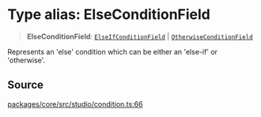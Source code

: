 # Type alias: ElseConditionField

> **ElseConditionField**: [`ElseIfConditionField`](ElseIfConditionField.md) \| [`OtherwiseConditionField`](OtherwiseConditionField.md)

Represents an 'else' condition which can be either an 'else-if' or 'otherwise'.

## Source

[packages/core/src/studio/condition.ts:66](https://github.com/VictorS67/encre/blob/42c3bddca4be2d23ad959c1c99381eefbf43789c/packages/core/src/studio/condition.ts#L66)
